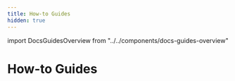 ```yaml
---
title: How-to Guides
hidden: true
---
```


import DocsGuidesOverview from "../../components/docs-guides-overview"

# How-to Guides

<DocsGuidesOverview/>
